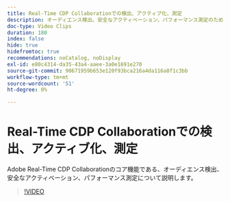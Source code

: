 ```yaml
---
title: Real-Time CDP Collaborationでの検出、アクティブ化、測定
description: オーディエンス検出、安全なアクティベーション、パフォーマンス測定のための、Adobe Real-Time CDP Collaborationのコア機能について説明します。
doc-type: Video Clips
duration: 180
index: false
hide: true
hidefromtoc: true
recommendations: noCatalog, noDisplay
exl-id: e80c4314-da35-43a4-aaee-3a0e1691e270
source-git-commit: 90671959b653e120f93bca216a4da116a8f1c3bb
workflow-type: tm+mt
source-wordcount: '51'
ht-degree: 0%

---
```


# Real-Time CDP Collaborationでの検出、アクティブ化、測定

Adobe Real-Time CDP Collaborationのコア機能である、オーディエンス検出、安全なアクティベーション、パフォーマンス測定について説明します。

<!-- 72_OS511_3442426_179_discover-activate-and-measure-with-realtime-cdp-collaboration -->
>[!VIDEO](https://video.tv.adobe.com/v/3458275/?learn=on&enablevpops=true)
